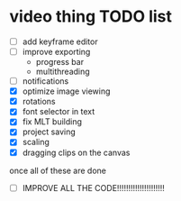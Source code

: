 # video thing TODO list
- [ ] add keyframe editor
- [ ] improve exporting
    - progress bar
    - multithreading
- [ ] notifications
- [x] optimize image viewing
- [x] rotations
- [x] font selector in text
- [x] fix MLT building
- [x] project saving
- [x] scaling
- [x] dragging clips on the canvas

once all of these are done

- [ ] IMPROVE ALL THE CODE!!!!!!!!!!!!!!!!!!!!!